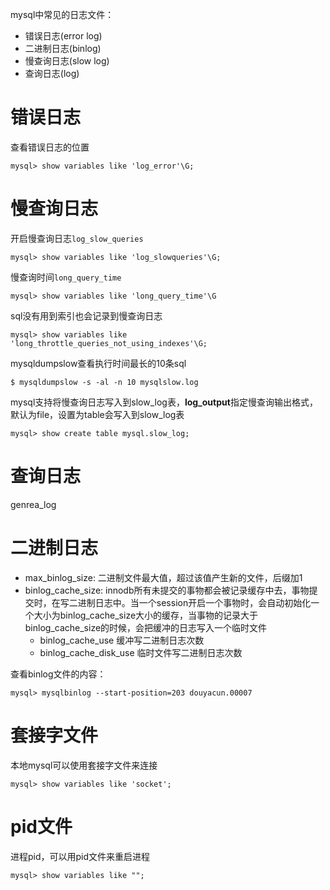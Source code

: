 mysql中常见的日志文件：
- 错误日志(error log)
- 二进制日志(binlog)
- 慢查询日志(slow log)
- 查询日志(log)

# 错误日志
查看错误日志的位置
```shell
mysql> show variables like 'log_error'\G;
```

# 慢查询日志

开启慢查询日志`log_slow_queries`
```shell
mysql> show variables like 'log_slowqueries'\G;
```
慢查询时间`long_query_time`
```shell
mysql> show variables like 'long_query_time'\G
```

sql没有用到索引也会记录到慢查询日志
```shell
mysql> show variables like 'long_throttle_queries_not_using_indexes'\G;
```

mysqldumpslow查看执行时间最长的10条sql
```shell
$ mysqldumpslow -s -al -n 10 mysqlslow.log
```

mysql支持将慢查询日志写入到slow_log表，**log_output**指定慢查询输出格式，默认为file，设置为table会写入到slow_log表

```shell
mysql> show create table mysql.slow_log;
```

# 查询日志

genrea_log

# 二进制日志
- max_binlog_size: 二进制文件最大值，超过该值产生新的文件，后缀加1
- binlog_cache_size: innodb所有未提交的事物都会被记录缓存中去，事物提交时，在写二进制日志中。当一个session开启一个事物时，会自动初始化一个大小为binlog_cache_size大小的缓存，当事物的记录大于binlog_cache_size的时候，会把缓冲的日志写入一个临时文件
    - binlog_cache_use 缓冲写二进制日志次数 
    - binlog_cache_disk_use 临时文件写二进制日志次数

查看binlog文件的内容：
```shell
mysql> mysqlbinlog --start-position=203 douyacun.00007
```

# 套接字文件
本地mysql可以使用套接字文件来连接
```shell
mysql> show variables like 'socket';
```

# pid文件
进程pid，可以用pid文件来重启进程
```shell
mysql> show variables like "";
```

